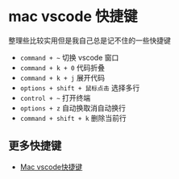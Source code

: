 # mac vscode 快捷键

整理些比较实用但是我自己总是记不住的一些快捷键

- `command + ~` 切换 vscode 窗口
- `command + k + 0` 代码折叠
- `command + k + j` 展开代码
- `options + shift + 鼠标点击` 选择多行
- `control + ~` 打开终端
- `options + z` 自动换取消自动换行
- `command + shift + k` 删除当前行


## 更多快捷键

- [Mac vscode快捷键](https://segmentfault.com/a/1190000012811886)